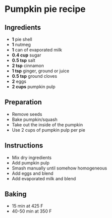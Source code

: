 # Pumpkin pie recipe

## Ingredients

- **1** pie shell
- **1** nutmeg
- **1** can of evaporated milk
- **0.4 cup** sugar
- **0.5 tsp** salt
- **2 tsp** cinnamon
- **1 tsp** ginger, ground or juice
- **0.5 tsp** ground cloves
- **2** eggs
- **2 cups** pumpkin pulp

## Preparation

- Remove seeds
- Bake pumpkin/squash
- Take out the inside of the pumpkin
- Use 2 cups of pumpkin pulp per pie

## Instructions

- Mix dry ingredients
- Add pumpkin pulp
- Smash manually until somehow homogeneous
- Add eggs and blend
- Add evaporated milk and blend


## Baking

- 15 min at 425 F
- 40-50 min at 350 F
